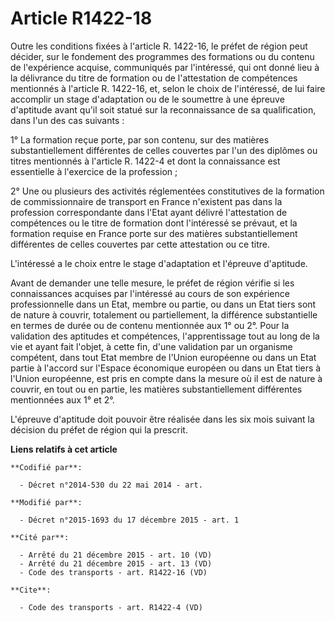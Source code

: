 # Article R1422-18

Outre les conditions fixées à l'article R. 1422-16, le préfet de région peut décider, sur le fondement des programmes des
formations ou du contenu de l'expérience acquise, communiqués par l'intéressé, qui ont donné lieu à la délivrance du titre de
formation ou de l'attestation de compétences mentionnés à l'article R. 1422-16, et, selon le choix de l'intéressé, de lui
faire accomplir un stage d'adaptation ou de le soumettre à une épreuve d'aptitude avant qu'il soit statué sur la
reconnaissance de sa qualification, dans l'un des cas suivants : 

1° La formation reçue porte, par son contenu, sur des matières substantiellement différentes de celles couvertes par l'un des
diplômes ou titres mentionnés à l'article R. 1422-4 et dont la connaissance est essentielle à l'exercice de la profession ; 

2° Une ou plusieurs des activités réglementées constitutives de la formation de commissionnaire de transport en France
n'existent pas dans la profession correspondante dans l'Etat ayant délivré l'attestation de compétences ou le titre de
formation dont l'intéressé se prévaut, et la formation requise en France porte sur des matières substantiellement différentes
de celles couvertes par cette attestation ou ce titre. 

L'intéressé a le choix entre le stage d'adaptation et l'épreuve d'aptitude. 

Avant de demander une telle mesure, le préfet de région vérifie si les connaissances acquises par l'intéressé au cours de son
expérience professionnelle dans un Etat, membre ou partie, ou dans un Etat tiers sont de nature à couvrir, totalement ou
partiellement, la différence substantielle en termes de durée ou de contenu mentionnée aux 1° ou 2°. Pour la validation des
aptitudes et compétences, l'apprentissage tout au long de la vie et ayant fait l'objet, à cette fin, d'une validation par un
organisme compétent, dans tout Etat membre de l'Union européenne ou dans un Etat partie à l'accord sur l'Espace économique
européen ou dans un Etat tiers à l'Union européenne, est pris en compte dans la mesure où il est de nature à couvrir, en tout
ou en partie, les matières substantiellement différentes mentionnées aux 1° et 2°. 

L'épreuve d'aptitude doit pouvoir être réalisée dans les six mois suivant la décision du préfet de région qui la prescrit.

**Liens relatifs à cet article**

	**Codifié par**:

	  - Décret n°2014-530 du 22 mai 2014 - art.

	**Modifié par**:

	  - Décret n°2015-1693 du 17 décembre 2015 - art. 1

	**Cité par**:

	  - Arrêté du 21 décembre 2015 - art. 10 (VD)
	  - Arrêté du 21 décembre 2015 - art. 13 (VD)
	  - Code des transports - art. R1422-16 (VD)

	**Cite**:

	  - Code des transports - art. R1422-4 (VD)
